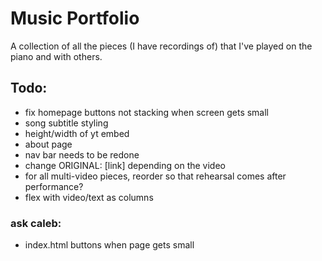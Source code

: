 # Music Portfolio

A collection of all the pieces (I have recordings of) that I've played on the piano and with others.

## Todo:

- fix homepage buttons not stacking when screen gets small
- song subtitle styling
- height/width of yt embed
- about page
- nav bar needs to be redone
- change ORIGINAL: [link] depending on the video
- for all multi-video pieces, reorder so that rehearsal comes after performance?
- flex with video/text as columns

### ask caleb:

- index.html buttons when page gets small
